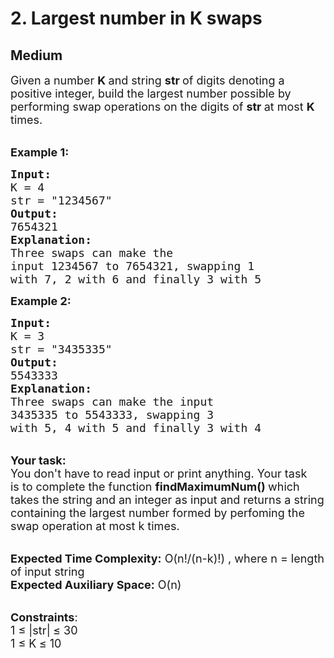 # 2. Largest number in K swaps
## Medium 
<div class="problem-statement">
                <p></p><p><span style="font-size:18px">Given a number <strong>K </strong>and string <strong>str </strong>of digits denoting a positive integer, build the largest number possible by performing swap operations on the digits of <strong>str </strong>at most&nbsp;<strong>K </strong>times.</span></p>

<p><br>
<span style="font-size:18px"><strong>Example 1:</strong></span></p>

<pre><span style="font-size:18px"><strong>Input:
</strong>K = 4
str = "1234567"
<strong>Output:</strong>
7654321<strong>
Explanation:
</strong>Three swaps can make the
input 1234567 to 7654321, swapping 1
with 7, 2 with 6 and finally 3 with 5</span>
</pre>

<p><span style="font-size:18px"><strong>Example 2:</strong></span></p>

<pre><span style="font-size:18px"><strong>Input:
</strong>K = 3
str = "3435335"
<strong>Output:
</strong>5543333
<strong>Explanation:
</strong>Three swaps can make the input
3435335 to 5543333, swapping 3 
with 5, 4 with 5 and finally 3 with 4</span> 
</pre>

<p><br>
<span style="font-size:18px"><strong>Your task:</strong><br>
You don't have to read input or print anything. Your task is&nbsp;to complete the function <strong>findMaximumNum()&nbsp;</strong>which takes the string and an integer as input and returns a string containing the largest number formed by perfoming the swap operation at most k times.</span></p>

<p><br>
<span style="font-size:18px"><strong>Expected Time Complexity:</strong>&nbsp;O(n!/(n-k)!) , where n = length of input string<br>
<strong>Expected Auxiliary Space:</strong>&nbsp;O(n)</span></p>

<p><br>
<span style="font-size:18px"><strong>Constraints</strong>:<br>
1 ≤&nbsp;|str|<strong> </strong>≤ 30<br>
1 ≤&nbsp;K<strong> </strong>≤ 10</span></p>
 <p></p>
            </div>